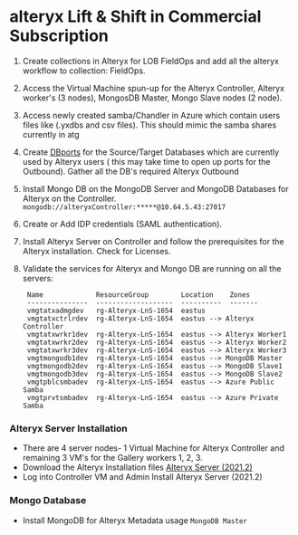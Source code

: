 # alteryx Lift & Shift in Commercial Subscription 
1.  Create collections in Alteryx for LOB FieldOps and add all the alteryx workflow to collection: FieldOps.
2. Access the Virtual Machine spun-up for the Alteryx Controller, Alteryx worker's (3 nodes), MongosDB Master, Mongo Slave nodes (2 node).
3. Access newly created samba/Chandler in Azure which contain users files like (.yxdbs and csv files). This should mimic the samba shares currently in atg
4. Create [DBports](https://jira.viasat.com/browse/GB-8569) for the Source/Target Databases which are currently used by Alteryx users ( this may take time to open up ports for the Outbound). Gather all the DB's required Alteryx Outbound
5. Install Mongo DB on the MongoDB Server and MongoDB Databases for Alteryx on the Controller.
`mongodb://alteryxController:*****@10.64.5.43:27017`
6. Create or Add IDP credentials (SAML authentication).
7. Install Alteryx Server on Controller and follow the prerequisites for the Alteryx installation. Check for Licenses.
8. Validate the services for Alteryx and Mongo DB are running on all the servers:
    
        Name             ResourceGroup        Location    Zones
        ---------------  -------------------  ----------  -------
        vmgtatxadmgdev   rg-Alteryx-LnS-1654  eastus
        vmgtatxctrlrdev  rg-Alteryx-LnS-1654  eastus --> Alteryx Controller
        vmgtatxwrkr1dev  rg-Alteryx-LnS-1654  eastus --> Alteryx Worker1
        vmgtatxwrkr2dev  rg-Alteryx-LnS-1654  eastus --> Alteryx Worker2
        vmgtatxwrkr3dev  rg-Alteryx-LnS-1654  eastus --> Alteryx Worker3
        vmgtmongodb1dev  rg-Alteryx-LnS-1654  eastus --> MongoDB Master
        vmgtmongodb2dev  rg-Alteryx-LnS-1654  eastus --> MongoDB Slave1
        vmgtmongodb3dev  rg-Alteryx-LnS-1654  eastus --> MongoDB Slave2
        vmgtpblcsmbadev  rg-Alteryx-LnS-1654  eastus --> Azure Public Samba
        vmgtprvtsmbadev  rg-Alteryx-LnS-1654  eastus --> Azure Private Samba

### Alteryx Server Installation 
- There are 4 server nodes- 1 Virtual Machine for Alteryx Controller and remaining 3 VM's for the Gallery workers 1, 2, 3. 
- Download the Alteryx Installation files [Alteryx Server (2021.2)](https://alteryx.flexnetoperations.com/flexnet/operationsportal/entitledDownloadFile.action?downloadPkgId=Alteryx+Server+%282021.2%29&orgId=OG-22414)
- Log into Controller VM and Admin Install Alteryx Server (2021.2)

### Mongo Database

- Install MongoDB for Alteryx Metadata usage `MongoDB Master`


